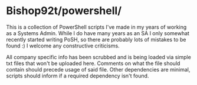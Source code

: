 # Bishop92t/powershell/

This is a collection of PowerShell scripts I've made in my years of working as a Systems Admin. While I do have many years as an SA I only somewhat recently started writing PoSH, so there are probably lots of mistakes to be found :)  I welcome any constructive criticisms.  
     
All company specific info has been scrubbed and is being loaded via simple txt files that won't be uploaded here. Comments on what the file should contain should precede usage of said file. Other dependencies are minimal, scripts should inform if a required dependency isn't found.
     
